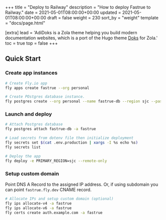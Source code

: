 +++
title = "Deploy to Railway"
description = "How to deploy Fastrue to Railway."
date = 2021-05-01T08:00:00+00:00
updated = 2021-05-01T08:00:00+00:00
draft = false
weight = 230
sort_by = "weight"
template = "docs/page.html"

[extra]
lead = 'AdiDoks is a Zola theme helping you build modern documentation websites, which is a port of the Hugo theme <a href="https://github.com/h-enk/doks">Doks</a> for Zola.'
toc = true
top = false
+++

## Quick Start

### Create app instances

```sh
# Create Fly.io app
fly apps create fastrue --org personal

# Create POstgres database instance.
fly postgres create --org personal --name fastrue-db --region sjc --password $(openssl rand -hex 8)
```

### Launch and deploy

```sh
# Attach Postgres database
fly postgres attach fastrue-db -a fastrue

# Load secrets from dotenv file then initialize deployment
fly secrets set $(cat .env.production | xargs -I %s echo %s)
fly secrets list

# Deploy the app
fly deploy -e PRIMARY_REGION=sjc --remote-only
```

### Setup custom domain

Point DNS A Record to the assigned IP address.
Or, if using subdomain you can point `fastrue.fly.dev` CNAME record.

```sh
# Allocate IPs and setup custom domain (optional)
fly ips allocate-v4 -a fastrue
fly ips allocate-v6 -a fastrue
fly certs create auth.example.com -a fastrue
```
